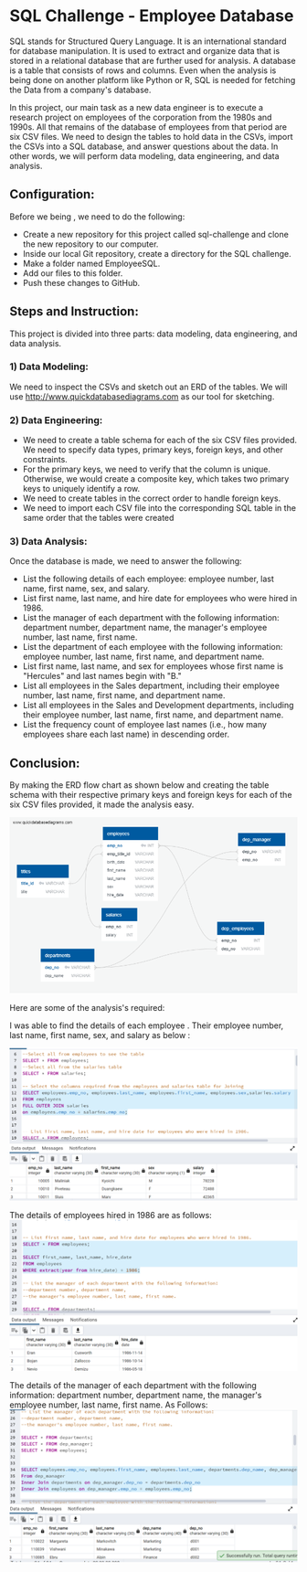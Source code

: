 # SQL Challenge - Employee Database

SQL stands for Structured Query Language. It is an international standard for database manipulation. It is used to extract and organize data that is stored in a relational database that are further used for analysis. A database is a table that consists of rows and columns. Even when the analysis is being done on another platform like Python or R, SQL is needed for fetching the Data from a company's database.

In this project, our main task as a new data engineer is to execute a research project on employees of the corporation from the 1980s and 1990s. All that remains of the database of employees from that period are six CSV files. We need to design the tables to hold data in the CSVs, import the CSVs into a SQL database, and answer questions about the data. In other words, we will perform data modeling, data engineering, and data analysis.  


## Configuration: 
Before we being , we need to do the following: 
 * Create a new repository for this project called sql-challenge and clone the new repository to our computer.  
 * Inside our local Git repository, create a directory for the SQL challenge.  
 * Make a folder named EmployeeSQL.  
 * Add our files to this folder.  
 * Push these changes to GitHub.

## Steps and Instruction:  

This project is divided into three parts: data modeling, data engineering, and data analysis.

### 1) Data Modeling:
We need to inspect the CSVs and sketch out an ERD of the tables. We will use http://www.quickdatabasediagrams.com as our tool for sketching.  

### 2) Data Engineering:  

* We need to create a table schema for each of the six CSV files provided. We need to specify data types, primary keys, foreign keys, and other constraints.  
* For the primary keys, we need to verify that the column is unique. Otherwise, we would create a composite key, which takes two primary keys to uniquely identify a row.
* We need to create tables in the correct order to handle foreign keys. 
* We need to import each CSV file into the corresponding SQL table in the same order that the tables were created 


### 3) Data Analysis: 
Once the database is made, we need to answer the following:

* List the following details of each employee: employee number, last name, first name, sex, and salary.
* List first name, last name, and hire date for employees who were hired in 1986.
* List the manager of each department with the following information: department number, department name, the manager's employee number, last name, first name.
* List the department of each employee with the following information: employee number, last name, first name, and department name.
* List first name, last name, and sex for employees whose first name is "Hercules" and last names begin with "B."
* List all employees in the Sales department, including their employee number, last name, first name, and department name.
* List all employees in the Sales and Development departments, including their employee number, last name, first name, and department name.
* List the frequency count of employee last names (i.e., how many employees share each last name) in descending order.


## Conclusion:

By making the ERD flow chart as shown below and creating the table schema with their respective primary keys and foreign keys for each of the six CSV files provided, it made the analysis easy.  

![Image](Images/QuickDBD-export.png)

Here are some of the analysis's required: 

I was able to find the details of each employee . Their employee number, last name, first name, sex, and salary as below :

![Image](Images/question1.png)

The details of employees hired in 1986 are as follows:
![Image](Images/question2.png)

The details of the manager of each department with the following information: department number, department name, the manager's employee number, last name, first name. As Follows:
![Image](Images/question3.png)


